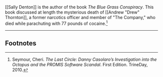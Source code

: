 [[Sally Denton]] is the author of the book *The Blue Grass Conspiracy*. This book discussed at length the mysterious death of [[Andrew "Drew" Thornton]], a former narcotics officer and member of "The Company," who died while parachuting with 77 pounds of cocaine.[^1]

---
## Footnotes

[^1]: Seymour, Cheri. *The Last Circle: Danny Casolaro’s Investigation into the Octopus and the PROMIS Software Scandal*. First Edition. TrineDay, 2010.